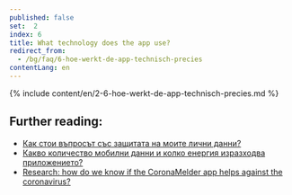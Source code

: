 ```yaml
---
published: false
set:  2
index: 6
title: What technology does the app use?
redirect_from: 
  - /bg/faq/6-hoe-werkt-de-app-technisch-precies
contentLang: en
---
```

{% include content/en/2-6-hoe-werkt-de-app-technisch-precies.md %}

## Further reading:

- <a href="/{{page.lang}}/faq/2-8-hoe-zit-het-met-mijn-privacy">Как стои въпросът със защитата на моите лични данни?</a>
- <a href="/{{page.lang}}/faq/2-2-hoeveel-data-en-stroom-gebruikt-de-app">Какво количество мобилни данни и колко енергия изразходва приложението?</a>
- <a href="/{{page.lang}}/faq/3-1-onderzoek-hoe-weten-we-of-coronamelder-helpt-tegen-corona" lang="en" hreflang="en">Research: how do we know if the CoronaMelder app helps against the coronavirus?</a>

